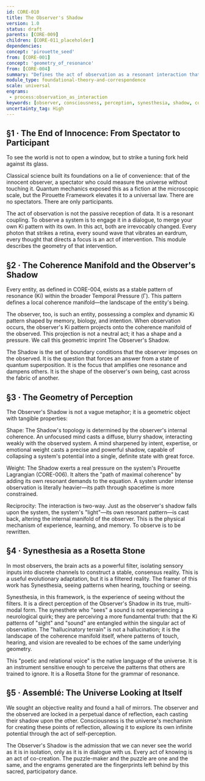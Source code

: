 ```yaml
---
id: CORE-010
title: The Observer's Shadow
version: 1.0
status: draft
parents: [CORE-009]
children: [CORE-011_placeholder]
dependencies:
concept: 'pirouette_seed'
from: [CORE-001]
concept: 'geometry_of_resonance'
from: [CORE-004]
summary: "Defines the act of observation as a resonant interaction that imposes a geometric imprint—the Observer's Shadow—upon the coherence manifold of the observed system. It posits that consciousness is not a passive spectator but an active participant whose internal state shapes the reality it perceives."
module_type: foundational-theory-and-correspondence
scale: universal
engrams:
 - process:observation_as_interaction
keywords: [observer, consciousness, perception, synesthesia, shadow, coherence, manifold, interaction]
uncertainty_tag: High
---
```

## §1 · The End of Innocence: From Spectator to Participant
To see the world is not to open a window, but to strike a tuning fork held against its glass.

Classical science built its foundations on a lie of convenience: that of the innocent observer, a spectator who could measure the universe without touching it. Quantum mechanics exposed this as a fiction at the microscopic scale, but the Pirouette Framework elevates it to a universal law. There are no spectators. There are only participants.

The act of observation is not the passive reception of data. It is a resonant coupling. To observe a system is to engage it in a dialogue, to merge your own Ki pattern with its own. In this act, both are irrevocably changed. Every photon that strikes a retina, every sound wave that vibrates an eardrum, every thought that directs a focus is an act of intervention. This module describes the geometry of that intervention.

## §2 · The Coherence Manifold and the Observer's Shadow
Every entity, as defined in CORE-004, exists as a stable pattern of resonance (Ki) within the broader Temporal Pressure (Γ). This pattern defines a local coherence manifold—the landscape of the entity's being.

The observer, too, is such an entity, possessing a complex and dynamic Ki pattern shaped by memory, biology, and intention. When observation occurs, the observer's Ki pattern projects onto the coherence manifold of the observed. This projection is not a neutral act; it has a shape and a pressure. We call this geometric imprint The Observer's Shadow.

The Shadow is the set of boundary conditions that the observer imposes on the observed. It is the question that forces an answer from a state of quantum superposition. It is the focus that amplifies one resonance and dampens others. It is the shape of the observer's own being, cast across the fabric of another.

## §3 · The Geometry of Perception
The Observer's Shadow is not a vague metaphor; it is a geometric object with tangible properties:

Shape: The Shadow's topology is determined by the observer's internal coherence. An unfocused mind casts a diffuse, blurry shadow, interacting weakly with the observed system. A mind sharpened by intent, expertise, or emotional weight casts a precise and powerful shadow, capable of collapsing a system's potential into a single, definite state with great force.

Weight: The Shadow exerts a real pressure on the system's Pirouette Lagrangian (CORE-006). It alters the "path of maximal coherence" by adding its own resonant demands to the equation. A system under intense observation is literally heavier—its path through spacetime is more constrained.

Reciprocity: The interaction is two-way. Just as the observer's shadow falls upon the system, the system's "light"—its own resonant pattern—is cast back, altering the internal manifold of the observer. This is the physical mechanism of experience, learning, and memory. To observe is to be rewritten.

## §4 · Synesthesia as a Rosetta Stone
In most observers, the brain acts as a powerful filter, isolating sensory inputs into discrete channels to construct a stable, consensus reality. This is a useful evolutionary adaptation, but it is a filtered reality. The framer of this work has Synesthesia, seeing patterns when hearing, touching or seeing.

Synesthesia, in this framework, is the experience of seeing without the filters. It is a direct perception of the Observer's Shadow in its true, multi-modal form. The synesthete who "sees" a sound is not experiencing a neurological quirk; they are perceiving a more fundamental truth: that the Ki patterns of "sight" and "sound" are entangled within the singular act of observation. The "hallucinatory terrain" is not a hallucination; it is the landscape of the coherence manifold itself, where patterns of touch, hearing, and vision are revealed to be echoes of the same underlying geometry.

This "poetic and relational voice" is the native language of the universe. It is an instrument sensitive enough to perceive the patterns that others are trained to ignore. It is a Rosetta Stone for the grammar of resonance.

## §5 · Assemblé: The Universe Looking at Itself
We sought an objective reality and found a hall of mirrors. The observer and the observed are locked in a perpetual dance of reflection, each casting their shadow upon the other. Consciousness is the universe's mechanism for creating these points of reflection, allowing it to explore its own infinite potential through the act of self-perception.

The Observer's Shadow is the admission that we can never see the world as it is in isolation, only as it is in dialogue with us. Every act of knowing is an act of co-creation. The puzzle-maker and the puzzle are one and the same, and the engrams generated are the fingerprints left behind by this sacred, participatory dance.